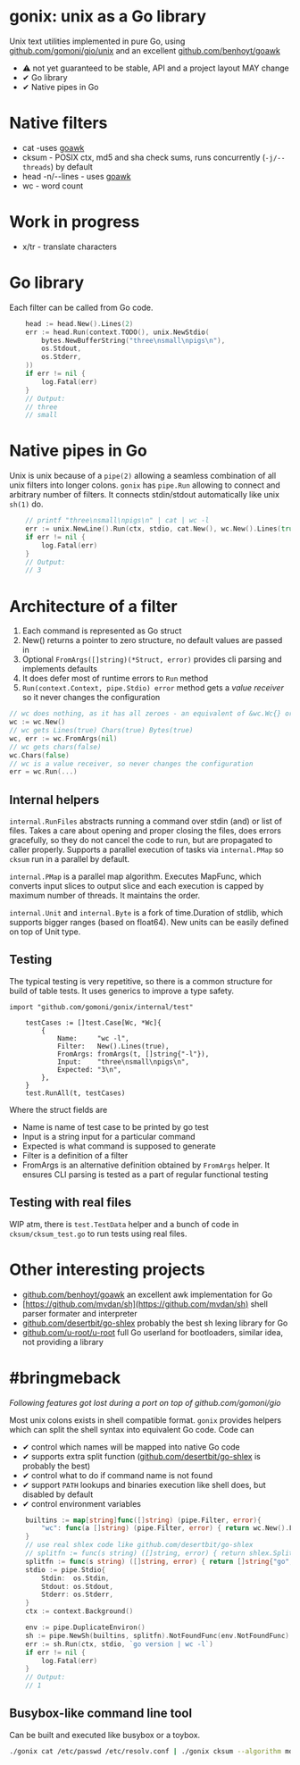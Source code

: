 # gonix: unix as a Go library

Unix text utilities implemented in pure Go, using
[github.com/gomoni/gio/unix](https://github.com/gomoni/gio/blob/main/unix/unix.go)
and an excellent [github.com/benhoyt/goawk](https://github.com/benhoyt/goawk)

 * ⚠ not yet guaranteed to be stable, API and a project layout MAY change
 * ✔ Go library
 * ✔ Native pipes in Go

# Native filters

 * cat -uses [goawk](https://github.com/benhoyt/goawk)
 * cksum - POSIX ctx, md5 and sha check sums, runs concurrently (`-j/--threads`) by default
 * head -n/--lines - uses [goawk](https://github.com/gomoni/gonix/blob/main/head/head_negative.awk)
 * wc - word count

# Work in progress

 * x/tr - translate characters

# Go library

Each filter can be called from Go code.

```go
	head := head.New().Lines(2)
	err := head.Run(context.TODO(), unix.NewStdio(
		bytes.NewBufferString("three\nsmall\npigs\n"),
		os.Stdout,
		os.Stderr,
	))
	if err != nil {
		log.Fatal(err)
	}
	// Output:
	// three
	// small
```

# Native pipes in Go

Unix is unix because of a `pipe(2)` allowing a seamless combination of all unix filters into longer colons.
`gonix` has `pipe.Run` allowing to connect and arbitrary number of filters. It connects stdin/stdout
automatically like unix `sh(1)` do.



```go
	// printf "three\nsmall\npigs\n" | cat | wc -l
	err := unix.NewLine().Run(ctx, stdio, cat.New(), wc.New().Lines(true))
	if err != nil {
		log.Fatal(err)
	}
	// Output:
	// 3
```

# Architecture of a filter

1. Each command is represented as Go struct
2. New() returns a pointer to zero structure, no default values are passed in
3. Optional `FromArgs([]string)(*Struct, error)` provides cli parsing and implements defaults
4. It does defer most of runtime errors to `Run` method
5. `Run(context.Context, pipe.Stdio) error` method gets a _value receiver_ so it never changes the configuration

```go
// wc does nothing, as it has all zeroes - an equivalent of &wc.Wc{} or new(Wc)
wc := wc.New()
// wc gets Lines(true) Chars(true) Bytes(true)
wc, err := wc.FromArgs(nil)
// wc gets chars(false)
wc.Chars(false)
// wc is a value receiver, so never changes the configuration
err = wc.Run(...)
```

## Internal helpers

`internal.RunFiles` abstracts running a command over stdin (and) or list of
files. Takes a care about opening and proper closing the files, does errors
gracefully, so they do not cancel the code to run, but are propagated to caller
properly. Supports a parallel execution of tasks via `internal.PMap` so `cksum`
run in a parallel by default.

`internal.PMap` is a parallel map algorithm. Executes MapFunc, which converts
input slices to output slice and each execution is capped by maximum number of
threads. It maintains the order.

`internal.Unit` and `internal.Byte` is a fork of time.Duration of stdlib, which
supports bigger ranges (based on float64). New units can be easily defined on
top of Unit type.

## Testing

The typical testing is very repetitive, so there is a common structure for build of
table tests. It uses generics to improve a type safety.

```
import "github.com/gomoni/gonix/internal/test"

	testCases := []test.Case[Wc, *Wc]{
		{
			Name:     "wc -l",
			Filter:   New().Lines(true),
			FromArgs: fromArgs(t, []string{"-l"}),
			Input:    "three\nsmall\npigs\n",
			Expected: "3\n",
		},
    }
	test.RunAll(t, testCases)
```

Where the struct fields are

* Name is name of test case to be printed by go test
* Input is a string input for a particular command
* Expected is what command is supposed to generate
* Filter is a definition of a filter
* FromArgs is an alternative definition obtained by `FromArgs` helper. It
  ensures CLI parsing is tested as a part of regular functional testing

## Testing with real files

WIP atm, there is `test.TestData` helper and a bunch of code in
`cksum/cksum_test.go` to run tests using real files.
 
# Other interesting projects
 * [github.com/benhoyt/goawk](https://github.com/benhoyt/goawk) an excellent awk implementation for Go
 * [https://github.com/mvdan/sh](https://github.com/mvdan/sh) shell parser formater and interpreter
 * [github.com/desertbit/go-shlex](https://github.com/desertbit/go-shlex) probably the best sh lexing library for Go
 * [github.com/u-root/u-root](https://github.com/u-root/u-root) full Go userland for bootloaders, similar idea, not providing a library


# #bringmeback

_Following features got lost during a port on top of github.com/gomoni/gio_

Most unix colons exists in shell compatible format. `gonix` provides helpers which can split the shell
syntax into equivalent Go code. Code can

* ✔ control which names will be mapped into native Go code
* ✔ supports extra split function ([github.com/desertbit/go-shlex](https://github.com/desertbit/go-shlex) is probably the best)
* ✔ control what to do if command name is not found
* ✔ support  `PATH` lookups and binaries execution like shell does, but disabled by default
* ✔ control environment variables

```go
	builtins := map[string]func([]string) (pipe.Filter, error){
		"wc": func(a []string) (pipe.Filter, error) { return wc.New().FromArgs(a) },
	}
	// use real shlex code like github.com/desertbit/go-shlex
	// splitfn := func(s string) ([]string, error) { return shlex.Split(s, true) }
	splitfn := func(s string) ([]string, error) { return []string{"go", "version", "|", "wc", "-l"}, nil }
	stdio := pipe.Stdio{
		Stdin:  os.Stdin,
		Stdout: os.Stdout,
		Stderr: os.Stderr,
	}
	ctx := context.Background()

	env := pipe.DuplicateEnviron()
	sh := pipe.NewSh(builtins, splitfn).NotFoundFunc(env.NotFoundFunc)
	err := sh.Run(ctx, stdio, `go version | wc -l`)
	if err != nil {
		log.Fatal(err)
	}
	// Output:
	// 1
```

## Busybox-like command line tool

Can be built and executed like busybox or a toybox.

```sh
./gonix cat /etc/passwd /etc/resolv.conf | ./gonix cksum --algorithm md5 --untagged md5sum
```

